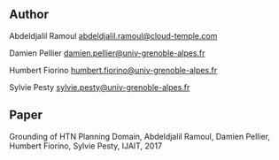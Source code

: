 ## Author
Abdeldjalil Ramoul <abdeldjalil.ramoul@cloud-temple.com>

Damien Pellier <damien.pellier@univ-grenoble-alpes.fr>

Humbert Fiorino <humbert.fiorino@univ-grenoble-alpes.fr>

Sylvie Pesty <sylvie.pesty@univ-grenoble-alpes.fr>

## Paper
Grounding of HTN Planning Domain, Abdeldjalil Ramoul, Damien Pellier, Humbert Fiorino, Sylvie Pesty, IJAIT, 2017
